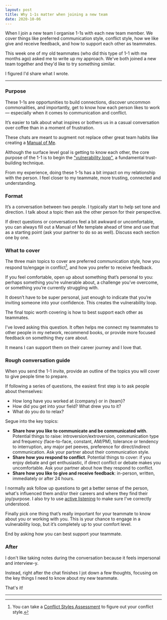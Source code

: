 ```yaml
---
layout: post
title: Why 1-1s matter when joining a new team
date: 2020-10-06
---
```


When I join a new team I organise 1-1s with each new team member. We cover things like preferred communication style, conflict style, how we like give and receive feedback, and how to support each other as teammates.

This week one of my old teammates (who did this type of 1-1 with me months ago) asked me to write up my approach. We've both joined a new team together and they'd like to try something similar. 

I figured I'd share what I wrote.

------------------------------------------
### Purpose
 
These 1-1s are opportunities to build connections, discover uncommon commonalities, and importantly, get to know how each person likes to work –– especially when it comes to communication and conflict.

It’s easier to talk about what inspires or bothers us in a casual conversation over coffee than in a moment of frustration.

These chats are meant to augment not replace other great team habits like creating a [Manual of Me](https://www.manualof.me).

Although the surface level goal is getting to know each other, the core purpose of the 1-1 is to begin the ["vulnerability loop"](https://ideas.ted.com/how-showing-vulnerability-helps-build-a-stronger-team/), a fundamental trust-building technique.

From my experience, doing these 1-1s has a bit impact on my relationship with the person. I feel closer to my teammate, more trusting, connected and understanding.

### Format

It’s a conversation between two people. I typically start to help set tone and direction. I talk about a topic then ask the other person for their perspective. 

If direct questions or conversations feel a bit awkward or uncomfortable, you can always fill out a Manual of Me template ahead of time and use that as a starting point (ask your partner to do so as well). Discuss each section one by one.

### What to cover
The three main topics to cover are preferred communication style, how you respond to/engage in conflict[^1], and how you prefer to receive feedback.

If you feel comfortable, open up about something that’s personal to you: perhaps something you’re vulnerable about, a challenge you’ve overcome, or something you’re currently struggling with. 

It doesn’t have to be super personal, just enough to indicate that you’re inviting someone into your confidence. This creates the vulnerability loop.

The final topic worth covering is how to best support each other as teammates. 

I've loved asking this question. It often helps me connect my teammates to other people in my network, recommend books, or provide more focused feedback on something they care about. 

It means I can support them on their career journey and I love that.

### Rough conversation guide

When you send the 1-1 invite, provide an outline of the topics you will cover to give people time to prepare.

If following a series of questions, the easiest first step is to ask people about themselves: 

* How long have you worked at {company} or in {team}? 
* How did you get into your field? What drew you to it?
* What do you do to relax? 

Segue into the key topics:
* **Share how you like to communicate and be communicated with**. Potential things to raise: introversion/extroversion, communication type and frequency (face-to-face, constant, AM/PM), tolerance or tendency to interruption, any major pet peeves, preference for direct/indirect communication. Ask your partner about their communication style.
* **Share how you respond to conflict**. Potential things to cover: if you enjoy debate and get enthusiastic, if direct conflict or debate makes you uncomfortable. Ask your partner about how they respond to conflict.
* **Share how you like to give and receive feedback**: in-person, written, immediately or after 24 hours.

I normally ask follow up questions to get a better sense of the person, what's influenced them and/or their careers and where they find their joy/purpose. I also try to use [active listening](https://www.thebalancecareers.com/active-listening-skills-with-examples-2059684) to make sure I've correctly understood.

Finally pick one thing that’s really important for your teammate to know about you or working with you. This is your chance to engage in a vulnerability loop, but it’s completely up to your comfort level.

End by asking how you can best support your teammate.

### After

I don't like taking notes during the conversation because it feels impersonal and interview-y. 

Instead, right after the chat finishes I jot down a few thoughts, focusing on the key things I need to know about my new teammate.

That's it!

---------------------------------------------------

[^1]: You can take a [Conflict Styles Assessment](https://www.usip.org/public-education/students/conflict-styles-assessment) to figure out your conflict style.

